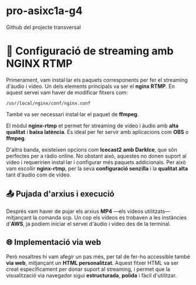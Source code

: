 # pro-asixc1a-g4
Github del projecte transversal

# 📡 Configuració de streaming amb NGINX RTMP

Primerament, vam instal·lar els paquets corresponents per fer el streaming d'àudio i vídeo. Un dels elements principals va ser el **nginx RTMP**. En aquest servei vam haver de modificar fitxers com:

```
/usr/local/nginx/conf/nginx.conf
```

També va ser necessari instal·lar el paquet de **ffmpeg**.

El mòdul **nginx-rtmp** et permet fer streaming de vídeo i àudio amb **alta qualitat** i **baixa latència**. És ideal per fer servir amb aplicacions com **OBS** o **ffmpeg**.

D'altra banda, existeixen opcions com **Icecast2 amb DarkIce**, que són perfectes per a ràdio online. No obstant això, aquestes no donen suport al vídeo i requeririen instal·lar i configurar més paquets addicionals. Per això vam escollir **nginx-rtmp**, per la seva **configuració senzilla** i la **qualitat alta** tant d'àudio com de vídeo.

## 📤 Pujada d'arxius i execució

Després vam haver de pujar els arxius **MP4** —els vídeos utilitzats— mitjançant la comanda scp. Un cop els vídeos es trobaven a les instàncies d'**AWS**, ja podíem iniciar el servei d'àudio i vídeo des de la terminal.

## 🌐 Implementació via web

Però nosaltres hi vam afegir un pas més, per tal de fer-ho accessible també **via web**, mitjançant un **HTML personalitzat**. Aquest fitxer HTML va ser creat específicament per donar suport al streaming, i permet que la visualització via navegador sigui **estructurada**, **polida** i fàcil d'utilitzar.
